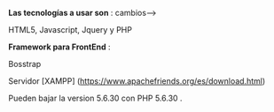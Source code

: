**Las tecnologías a usar son** : cambios-->

HTML5,
Javascript,
Jquery 
 y PHP



**Framework para FrontEnd** :

Bosstrap 


Servidor [XAMPP] (https://www.apachefriends.org/es/download.html)

Pueden bajar la version 5.6.30  con  PHP 5.6.30 .

